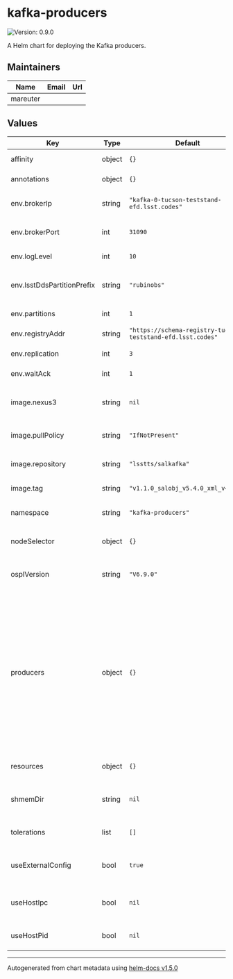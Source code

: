 # kafka-producers

![Version: 0.9.0](https://img.shields.io/badge/Version-0.9.0-informational?style=flat-square)

A Helm chart for deploying the Kafka producers.

## Maintainers

| Name | Email | Url |
| ---- | ------ | --- |
| mareuter |  |  |

## Values

| Key | Type | Default | Description |
|-----|------|---------|-------------|
| affinity | object | `{}` | This specifies the scheduling constraints of the pod |
| annotations | object | `{}` | This allows the specification of pod annotations |
| env.brokerIp | string | `"kafka-0-tucson-teststand-efd.lsst.codes"` | The URI for the Kafka broker that received the generated Kafka messages |
| env.brokerPort | int | `31090` | The port associated with the Kafka broker specified in brokerIp |
| env.logLevel | int | `10` | This value determines the logging level for the producers |
| env.lsstDdsPartitionPrefix | string | `"rubinobs"` | The LSST_DDS_PARTITION_PREFIX name applied to all producer containers |
| env.partitions | int | `1` | The number of partitions that the producers are supporting |
| env.registryAddr | string | `"https://schema-registry-tucson-teststand-efd.lsst.codes"` | The URL for the Kafka broker associated schema registry |
| env.replication | int | `3` | The number of replications available to the producers |
| env.waitAck | int | `1` | The number of Kafka brokers to wait for an ack from |
| image.nexus3 | string | `nil` | The tag name for the Nexus3 Docker repository secrets if private images need to be pulled |
| image.pullPolicy | string | `"IfNotPresent"` | The policy to apply when pulling an image for deployment |
| image.repository | string | `"lsstts/salkafka"` | The Docker registry name of the container image to use for the producers |
| image.tag | string | `"v1.1.0_salobj_v5.4.0_xml_v4.7.0"` | The tag of the container image to use for the producers |
| namespace | string | `"kafka-producers"` | This is the namespace in which the producers will be placed |
| nodeSelector | object | `{}` | This allows the specification of using specific nodes to run the pod |
| osplVersion | string | `"V6.9.0"` | This is the version of the OpenSplice library to run. It is used to set the location of the OSPL configuration file |
| producers | object | `{}` | This section holds the configuration of the individual producers. Each producer is specified by a name (i.e. _auxtel_) which becomes the definition point for the rest of the information. Then name specifed must be used in place of the _name_ attribute. _name.cscs_ (The list of CSCs that the named producer will monitor), _name.image_ (OPTIONAL: This section provides override of the default image section), _name.env_ (OPTIONAL: This section provides override of the defaults env section) |
| resources | object | `{}` | This allows the specification of resources (CPU, memory) requires to run the container |
| shmemDir | string | `nil` | This is the path to the Kubernetes local store where the shared memory database will be written |
| tolerations | list | `[]` | This specifies the tolerations of the pod for any system taints |
| useExternalConfig | bool | `true` | This sets whether to rely on the ConfigMap for OSPL configuration or the internal OSPL configuration |
| useHostIpc | bool | `nil` | This sets the use of the host inter-process communication system. Defaults to true if not specified |
| useHostPid | bool | `nil` | This sets the use of the host process ID system. Defaults to true if not specified |

----------------------------------------------
Autogenerated from chart metadata using [helm-docs v1.5.0](https://github.com/norwoodj/helm-docs/releases/v1.5.0)
